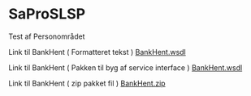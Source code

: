 # SaProSLSP
Test af Personområdet


Link til BankHent ( Formatteret tekst )
[BankHent.wsdl](https://github.com/skat/SaProSLSP/blob/master/SLSP/BankHent20161024/Forretningsleverance/BankHent_20161024.r15075/package/wsdl/BankHent.wsdl)

Link til BankHent ( Pakken til byg af service interface )
[BankHent.wsdl](https://raw.githubusercontent.com/skat/SaProSLSP/master/SLSP/BankHent20161024/Forretningsleverance/BankHent_20161024.r15075/package/wsdl/BankHent.wsdl?token=AJKdK_cYdjs5B56lJ1s7f_aGldwOAXJ9ks5Z_vFGwA%3D%3D)

Link til BankHent ( zip pakket fil )
[BankHent.zip](https://github.com/skat/SaProSLSP/blob/master/SLSP/BankHent20161024/Forretningsleverance/BankHent_20161024.r15075.zip)
